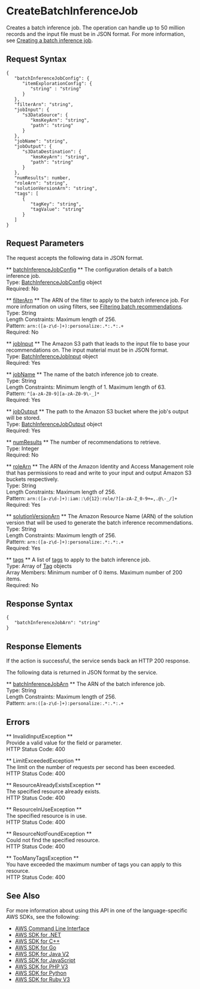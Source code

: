 # CreateBatchInferenceJob<a name="API_CreateBatchInferenceJob"></a>

Creates a batch inference job\. The operation can handle up to 50 million records and the input file must be in JSON format\. For more information, see [Creating a batch inference job](https://docs.aws.amazon.com/personalize/latest/dg/creating-batch-inference-job.html)\. 

## Request Syntax<a name="API_CreateBatchInferenceJob_RequestSyntax"></a>

```
{
   "batchInferenceJobConfig": { 
      "itemExplorationConfig": { 
         "string" : "string" 
      }
   },
   "filterArn": "string",
   "jobInput": { 
      "s3DataSource": { 
         "kmsKeyArn": "string",
         "path": "string"
      }
   },
   "jobName": "string",
   "jobOutput": { 
      "s3DataDestination": { 
         "kmsKeyArn": "string",
         "path": "string"
      }
   },
   "numResults": number,
   "roleArn": "string",
   "solutionVersionArn": "string",
   "tags": [ 
      { 
         "tagKey": "string",
         "tagValue": "string"
      }
   ]
}
```

## Request Parameters<a name="API_CreateBatchInferenceJob_RequestParameters"></a>

The request accepts the following data in JSON format\.

 ** [batchInferenceJobConfig](#API_CreateBatchInferenceJob_RequestSyntax) **   <a name="personalize-CreateBatchInferenceJob-request-batchInferenceJobConfig"></a>
The configuration details of a batch inference job\.  
Type: [BatchInferenceJobConfig](API_BatchInferenceJobConfig.md) object  
Required: No

 ** [filterArn](#API_CreateBatchInferenceJob_RequestSyntax) **   <a name="personalize-CreateBatchInferenceJob-request-filterArn"></a>
The ARN of the filter to apply to the batch inference job\. For more information on using filters, see [Filtering batch recommendations](https://docs.aws.amazon.com/personalize/latest/dg/filter-batch.html)\.  
Type: String  
Length Constraints: Maximum length of 256\.  
Pattern: `arn:([a-z\d-]+):personalize:.*:.*:.+`   
Required: No

 ** [jobInput](#API_CreateBatchInferenceJob_RequestSyntax) **   <a name="personalize-CreateBatchInferenceJob-request-jobInput"></a>
The Amazon S3 path that leads to the input file to base your recommendations on\. The input material must be in JSON format\.  
Type: [BatchInferenceJobInput](API_BatchInferenceJobInput.md) object  
Required: Yes

 ** [jobName](#API_CreateBatchInferenceJob_RequestSyntax) **   <a name="personalize-CreateBatchInferenceJob-request-jobName"></a>
The name of the batch inference job to create\.  
Type: String  
Length Constraints: Minimum length of 1\. Maximum length of 63\.  
Pattern: `^[a-zA-Z0-9][a-zA-Z0-9\-_]*`   
Required: Yes

 ** [jobOutput](#API_CreateBatchInferenceJob_RequestSyntax) **   <a name="personalize-CreateBatchInferenceJob-request-jobOutput"></a>
The path to the Amazon S3 bucket where the job's output will be stored\.  
Type: [BatchInferenceJobOutput](API_BatchInferenceJobOutput.md) object  
Required: Yes

 ** [numResults](#API_CreateBatchInferenceJob_RequestSyntax) **   <a name="personalize-CreateBatchInferenceJob-request-numResults"></a>
The number of recommendations to retrieve\.  
Type: Integer  
Required: No

 ** [roleArn](#API_CreateBatchInferenceJob_RequestSyntax) **   <a name="personalize-CreateBatchInferenceJob-request-roleArn"></a>
The ARN of the Amazon Identity and Access Management role that has permissions to read and write to your input and output Amazon S3 buckets respectively\.  
Type: String  
Length Constraints: Maximum length of 256\.  
Pattern: `arn:([a-z\d-]+):iam::\d{12}:role/?[a-zA-Z_0-9+=,.@\-_/]+`   
Required: Yes

 ** [solutionVersionArn](#API_CreateBatchInferenceJob_RequestSyntax) **   <a name="personalize-CreateBatchInferenceJob-request-solutionVersionArn"></a>
The Amazon Resource Name \(ARN\) of the solution version that will be used to generate the batch inference recommendations\.  
Type: String  
Length Constraints: Maximum length of 256\.  
Pattern: `arn:([a-z\d-]+):personalize:.*:.*:.+`   
Required: Yes

 ** [tags](#API_CreateBatchInferenceJob_RequestSyntax) **   <a name="personalize-CreateBatchInferenceJob-request-tags"></a>
A list of [tags](https://docs.aws.amazon.com/personalize/latest/dev/tagging-resources.html) to apply to the batch inference job\.  
Type: Array of [Tag](API_Tag.md) objects  
Array Members: Minimum number of 0 items\. Maximum number of 200 items\.  
Required: No

## Response Syntax<a name="API_CreateBatchInferenceJob_ResponseSyntax"></a>

```
{
   "batchInferenceJobArn": "string"
}
```

## Response Elements<a name="API_CreateBatchInferenceJob_ResponseElements"></a>

If the action is successful, the service sends back an HTTP 200 response\.

The following data is returned in JSON format by the service\.

 ** [batchInferenceJobArn](#API_CreateBatchInferenceJob_ResponseSyntax) **   <a name="personalize-CreateBatchInferenceJob-response-batchInferenceJobArn"></a>
The ARN of the batch inference job\.  
Type: String  
Length Constraints: Maximum length of 256\.  
Pattern: `arn:([a-z\d-]+):personalize:.*:.*:.+` 

## Errors<a name="API_CreateBatchInferenceJob_Errors"></a>

 ** InvalidInputException **   
Provide a valid value for the field or parameter\.  
HTTP Status Code: 400

 ** LimitExceededException **   
The limit on the number of requests per second has been exceeded\.  
HTTP Status Code: 400

 ** ResourceAlreadyExistsException **   
The specified resource already exists\.  
HTTP Status Code: 400

 ** ResourceInUseException **   
The specified resource is in use\.  
HTTP Status Code: 400

 ** ResourceNotFoundException **   
Could not find the specified resource\.  
HTTP Status Code: 400

 ** TooManyTagsException **   
You have exceeded the maximum number of tags you can apply to this resource\.   
HTTP Status Code: 400

## See Also<a name="API_CreateBatchInferenceJob_SeeAlso"></a>

For more information about using this API in one of the language\-specific AWS SDKs, see the following:
+  [AWS Command Line Interface](https://docs.aws.amazon.com/goto/aws-cli/personalize-2018-05-22/CreateBatchInferenceJob) 
+  [AWS SDK for \.NET](https://docs.aws.amazon.com/goto/DotNetSDKV3/personalize-2018-05-22/CreateBatchInferenceJob) 
+  [AWS SDK for C\+\+](https://docs.aws.amazon.com/goto/SdkForCpp/personalize-2018-05-22/CreateBatchInferenceJob) 
+  [AWS SDK for Go](https://docs.aws.amazon.com/goto/SdkForGoV1/personalize-2018-05-22/CreateBatchInferenceJob) 
+  [AWS SDK for Java V2](https://docs.aws.amazon.com/goto/SdkForJavaV2/personalize-2018-05-22/CreateBatchInferenceJob) 
+  [AWS SDK for JavaScript](https://docs.aws.amazon.com/goto/AWSJavaScriptSDK/personalize-2018-05-22/CreateBatchInferenceJob) 
+  [AWS SDK for PHP V3](https://docs.aws.amazon.com/goto/SdkForPHPV3/personalize-2018-05-22/CreateBatchInferenceJob) 
+  [AWS SDK for Python](https://docs.aws.amazon.com/goto/boto3/personalize-2018-05-22/CreateBatchInferenceJob) 
+  [AWS SDK for Ruby V3](https://docs.aws.amazon.com/goto/SdkForRubyV3/personalize-2018-05-22/CreateBatchInferenceJob) 